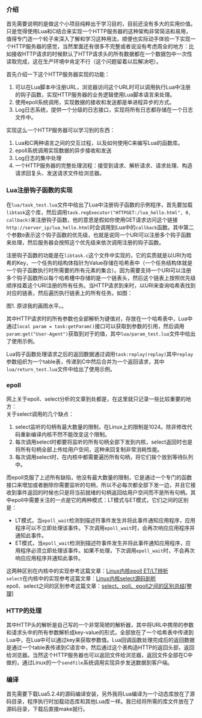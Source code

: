 
### 介绍

首先需要说明的是做这个小项目纯粹出于学习目的，目前还没有多大的实用价值。只是觉得使用Lua和C结合来实现一个HTTP服务器的这种架构非常简洁和易用，值得专门造一个轮子来深入了解和学习这种用法，顺便也实际动手体验一下实现一个HTTP服务器的感觉，当然里面还有很多不完整或者说没有考虑周全的地方：比如接收HTTP请求的时候默认了HTTP请求头的所有数据都在一个数据包中一次性读取完成，这在生产环境中肯定不行（这个问题留着以后解决吧）。   

首先介绍一下这个HTTP服务器实现的功能：

1. 可以在Lua脚本中注册URL，浏览器访问这个URL时可以调用执行Lua中注册的钩子函数，实现HTTP服务器的业务逻辑使用Lua脚本语言来处理。
2. 使用epoll系统调用，实现数据的接收和发送都是单进程异步的方式。
3. Log日志系统，提供一个分级的日志接口，实现将所有日志都存储在一个日志文件中。

实现这么一个HTTP服务器可以学习到的东西：

1. Lua和C两种语言之间的交互过程，以及如何使用C来编写Lua的函数库。
2. epoll系统调用实现数据的异步接收和发送
3. Log日志的集中处理
4. 一个HTTP服务器的完整处理流程：接受到请求、解析请求、请求处理、构造请求回复头、发送请求文件给浏览器。


### Lua注册钩子函数的实现

在`lua/task_test.lua`文件中给出了Lua中注册钩子函数的示例程序，首先要加载`libtask`这个库，然后调用`task.regExecutor("HTTPGET:/lua_hello.html", 0, callback)`来注册钩子函数，他的意思是假如你使用GET请求访问这个链接`http://server_ip/lua_hello.html`时会调用到Lua中的`callback`函数。其中第二个参数`0`表示这个钩子函数的优先级，也就是说同一个URI可以注册多个钩子函数来处理，然后服务器会按照这个优先级来依次调用注册的钩子函数。   

注册钩子函数的功能是在`libtask.c`这个文件中实现的，它的实质就是以URI为哈希的Key，一个任务的结构体指针为Value存储在哈希表中（一个任务结构体就是一个钩子函数执行时所需要的所有元素的集合）。因为需要支持一个URI可以注册多个钩子函数所以每个哈希槽中存储的是一个链表头，然后这个链表上按照优先级顺序挂着这个URI注册的所有任务。当HTTP请求到来时，以URI来查询哈希表找到对应的链表，然后遍历执行链表上的所有任务。如图：

图1. 原谅我的画图水平。。

其中HTTP请求时的所有参数也全部解析为键值对，存放在一个哈希表中，Lua中通过`local param = task:getParam()`接口可以获取到参数的引用，然后调用`param:get("User-Agent")`获取到对于的值，其中`lua/param_test.lua`文件中给出了使用示例。

Lua钩子函数处理请求之后的返回数据通过调用`task:replay(replay)`其中`replay`参数组织为一个table表，传递到C中然后合并为一个返回请求，其中`lua/return_test.lua`文件中给出了使用示例。

### epoll

网上关于epoll、select分析的文章到处都是，在这里就只记录一些比较重要的地方：   
关于select调用的几个缺点：   
1. select监听的句柄有最大数量的限制，在Linux上的限制是1024。除非修改代码重新编译内核不然不能改变这个限制。
2. 每次调用select时都要将监听的所有句柄全部下发到内核，select返回时也是将所有句柄全部上传给用户空间，这种来回复制非常消耗性能。
3. 每次调用select时，在内核中都需要遍历所有句柄，将它们挨个放到等待队列中。

而epoll克服了上述所有缺陷，他没有最大数量的限制，它是通过一个专门的函数接口来增加或者删除你需要监听的句柄，所以不必每次都全部下发一边，并且它接收到事件返回的时候也只是将当前就绪的句柄返回给用户空间而不是所有句柄。其中epoll中需要关注的一点是它的两种模式：LT模式与ET模式，它们之间的区别是：

* LT模式，当`epoll_wait`检测到描述符事件发生并将此事件通知应用程序，应用程序可以不立即处理该事件。下次调用`epoll_wait`时，会再次响应应用程序并通知此事件。
* ET模式，当`epoll_wait`检测到描述符事件发生并将此事件通知应用程序，应用程序必须立即处理该事件。如果不处理，下次调用`epoll_wait`时，不会再次响应应用程序并通知此事件。

这两种区别在内核中的实现参考这篇文章：[Linux内核epoll ET/LT辨析](http://www.pandademo.com/2016/11/the-discrimination-of-linux-kernel-epoll-et-and-lt/)    
`select`在内核中的实现参考这篇文章：[Linux内核select源码剖析](http://www.pandademo.com/2016/11/linux-kernel-select-source-dissect/)   
epoll、select之间的区别参考这篇文章：[select、poll、epoll之间的区别总结[整理]](http://www.cnblogs.com/Anker/p/3265058.html)

### HTTP的处理

其中HTTP头的解析是自己写的一个非常简陋的解析器，其中将URL中携带的参数和请求头中的所有参数解析成key-value的形式，全部放在了一个哈希表中传递到Lua中，在Lua中可以通过key来获取参数值。Lua回调函数处理完成后的返回数据是通过一个table表传递到C语言中，然后通过这个表构造HTTP的返回头部，返回给浏览器。当然这个HTTP服务器也可以返回文件给浏览器，返回文件全部在C中做的，通过Linux的一个`sendfile`系统调用实现异步发送数据到客户端。

### 编译

首先需要下载Lua5.2.4的源码编译安装，另外我将Lua编译为一个动态库放在了源码目录，程序执行时加载动态库和其他Lua库一样。我已经将所需的库文件放在了源码目录，下载后直接make就行。

